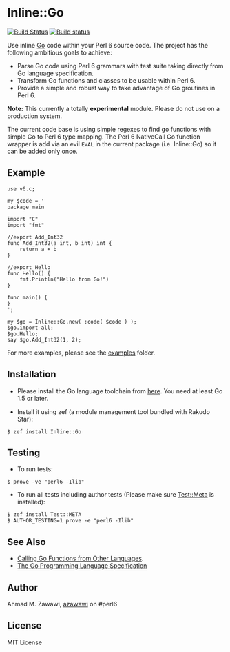 # Inline::Go

 [![Build Status](https://travis-ci.org/azawawi/perl6-inline-go.svg?branch=master)](https://travis-ci.org/azawawi/perl6-inline-go) [![Build status](https://ci.appveyor.com/api/projects/status/github/azawawi/perl6-inline-go?svg=true)](https://ci.appveyor.com/project/azawawi/perl6-inline-go/branch/master)
 

Use inline [Go](https://golang.org/) code within your Perl 6 source code. The
project has the following ambitious goals to achieve:

- Parse Go code using Perl 6 grammars with test suite taking directly from Go
  language specification.
- Transform Go functions and classes to be usable within Perl 6.
- Provide a simple and robust way to take advantage of Go groutines in Perl 6.

**Note:** This currently a totally **experimental** module. Please do not use on
a production system.

The current code base is using simple regexes to find go functions with simple
Go to Perl 6 type mapping. The Perl 6 NativeCall Go function wrapper is add via
an evil `EVAL` in the current package (i.e. Inline::Go) so it can be added only
once.

## Example

```Perl6
use v6.c;

my $code = '
package main

import "C"
import "fmt"

//export Add_Int32
func Add_Int32(a int, b int) int {
    return a + b
}

//export Hello
func Hello() {
    fmt.Println("Hello from Go!")
}

func main() {
}
';

my $go = Inline::Go.new( :code( $code ) );
$go.import-all;
$go.Hello;
say $go.Add_Int32(1, 2);
```

For more examples, please see the [examples](examples) folder.

## Installation

- Please install the Go language toolchain from [here](https://golang.org/dl/). You
need at least Go 1.5 or later.

- Install it using zef (a module management tool bundled with Rakudo Star):

```
$ zef install Inline::Go
```

## Testing

- To run tests:
```
$ prove -ve "perl6 -Ilib"
```

- To run all tests including author tests (Please make sure
[Test::Meta](https://github.com/jonathanstowe/Test-META) is installed):
```
$ zef install Test::META
$ AUTHOR_TESTING=1 prove -e "perl6 -Ilib"
```

## See Also

- [Calling Go Functions from Other Languages](https://medium.com/learning-the-go-programming-language/calling-go-functions-from-other-languages-4c7d8bcc69bf).
- [The Go Programming Language Specification ](https://golang.org/ref/spec)

## Author

Ahmad M. Zawawi, [azawawi](https://github.com/azawawi/) on #perl6

## License

MIT License
